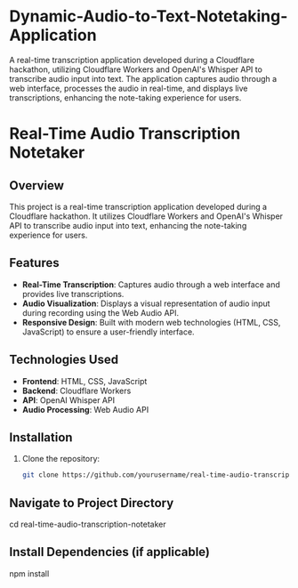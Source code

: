 # Dynamic-Audio-to-Text-Notetaking-Application
A real-time transcription application developed during a Cloudflare hackathon, utilizing Cloudflare Workers and OpenAI's Whisper API to transcribe audio input into text. The application captures audio through a web interface, processes the audio in real-time, and displays live transcriptions, enhancing the note-taking experience for users.

# Real-Time Audio Transcription Notetaker

## Overview
This project is a real-time transcription application developed during a Cloudflare hackathon. It utilizes Cloudflare Workers and OpenAI's Whisper API to transcribe audio input into text, enhancing the note-taking experience for users.

## Features
- **Real-Time Transcription**: Captures audio through a web interface and provides live transcriptions.
- **Audio Visualization**: Displays a visual representation of audio input during recording using the Web Audio API.
- **Responsive Design**: Built with modern web technologies (HTML, CSS, JavaScript) to ensure a user-friendly interface.

## Technologies Used
- **Frontend**: HTML, CSS, JavaScript
- **Backend**: Cloudflare Workers
- **API**: OpenAI Whisper API
- **Audio Processing**: Web Audio API

## Installation
1. Clone the repository:
   ```bash
   git clone https://github.com/yourusername/real-time-audio-transcription-notetaker.git
## Navigate to Project Directory
cd real-time-audio-transcription-notetaker

## Install Dependencies (if applicable)
npm install
